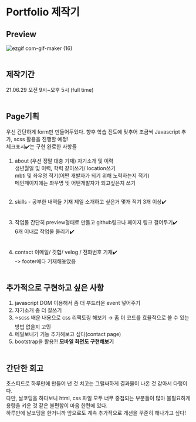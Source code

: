 # Portfolio 제작기

## Preview
![ezgif com-gif-maker (16)](https://user-images.githubusercontent.com/76423949/123883112-41a1d480-d983-11eb-93f8-52c53fb3c6f7.gif)
<br>
<br>

## 제작기간
21.06.29 오전 9시~오후 5시 (full time)
<br>
<br>


## Page기획
우선 간단하게 form만 만들어두었다. 향후 학습 진도에 맞추어 조금씩 Javascript 추가, scss 활용을 진행할 예정!<br>
체크표시✔️는 구현 완료한 사항들<br>
1. about (우선 정말 대충 기재)
자기소개 및 이력<br>
생년월일 및 이력, 학력 같이쓰기/ location쓰기<br>
mbti 및 좌우명 적기(어떤 개발자가 되기 위해 노력하는지 적기)<br>
메인페이지에는 좌우명 및 어떤개발자가 되고싶은지 쓰기<br><br>

2. skills - 공부한 내역들 기재
제일 소개하고 싶은거 몇개 적기 3개 이상✔️<br><br>

3. 작업물
간단히 preview형태로 만들고 github링크나 페이지 링크 걸어두기✔️<br>
6개 이내로 작업물 올리기✔️<br><br>

4. contact
이메일/ 깃헙/ velog / 전화번호 기재✔️<br>
-> footer에다 기재해놓았음<br><br>

## 추가적으로 구현하고 싶은 사항
1. javascript DOM 이용해서 좀 더 부드러운 event 넣어주기
2. 자기소개 좀 더 잘쓰기
3. ⭐️scss 배운 내용으로 css 리팩토링 해보기 → 좀 더 코드를 효율적으로 쓸 수 있는 방법 없을지 고민
4. 메일보내기 기능 추가해보고 싶다(contact page)
5. bootstrap을 활용?! **모바일 화면도 구현해보기**
<br><br>

## 간단한 회고
초스피드로 하루만에 만들어 낸 것 치고는 그럴싸하게 결과물이 나온 것 같아서 다행이다.<br>
다만, 날코딩을 하다보니 html, css 파일 모두 너무 중첩되는 부분들이 많아 불필요하게 용량을 키운 것 같은 불편함이 마음 한켠에 있다.<br>
하루만에 날코딩을 한거니까 앞으로도 계속 추가적으로 개선을 꾸준히 해나가고 싶다!<br>